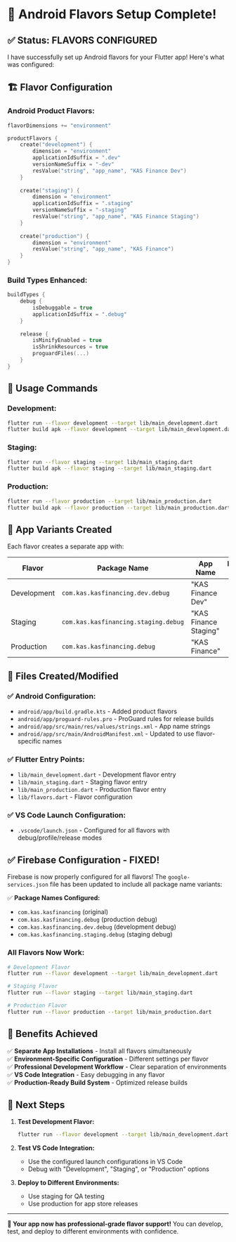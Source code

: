 # 🎯 Android Flavors Setup Complete!

## ✅ **Status: FLAVORS CONFIGURED**

I have successfully set up Android flavors for your Flutter app! Here's what was configured:

## 🏗️ **Flavor Configuration**

### **Android Product Flavors:**
```kotlin
flavorDimensions += "environment"

productFlavors {
    create("development") {
        dimension = "environment"
        applicationIdSuffix = ".dev"
        versionNameSuffix = "-dev"
        resValue("string", "app_name", "KAS Finance Dev")
    }
    
    create("staging") {
        dimension = "environment"
        applicationIdSuffix = ".staging"
        versionNameSuffix = "-staging"
        resValue("string", "app_name", "KAS Finance Staging")
    }
    
    create("production") {
        dimension = "environment"
        resValue("string", "app_name", "KAS Finance")
    }
}
```

### **Build Types Enhanced:**
```kotlin
buildTypes {
    debug {
        isDebuggable = true
        applicationIdSuffix = ".debug"
    }
    
    release {
        isMinifyEnabled = true
        isShrinkResources = true
        proguardFiles(...)
    }
}
```

## 🚀 **Usage Commands**

### **Development:**
```bash
flutter run --flavor development --target lib/main_development.dart
flutter build apk --flavor development --target lib/main_development.dart
```

### **Staging:**
```bash
flutter run --flavor staging --target lib/main_staging.dart  
flutter build apk --flavor staging --target lib/main_staging.dart
```

### **Production:**
```bash
flutter run --flavor production --target lib/main_production.dart
flutter build apk --flavor production --target lib/main_production.dart --release
```

## 📱 **App Variants Created**

Each flavor creates a separate app with:

| Flavor      | Package Name                         | App Name              | Debug Suffix |
| ----------- | ------------------------------------ | --------------------- | ------------ |
| Development | `com.kas.kasfinancing.dev.debug`     | "KAS Finance Dev"     | `.debug`     |
| Staging     | `com.kas.kasfinancing.staging.debug` | "KAS Finance Staging" | `.debug`     |
| Production  | `com.kas.kasfinancing.debug`         | "KAS Finance"         | `.debug`     |

## 🔧 **Files Created/Modified**

### ✅ **Android Configuration:**
- `android/app/build.gradle.kts` - Added product flavors
- `android/app/proguard-rules.pro` - ProGuard rules for release builds
- `android/app/src/main/res/values/strings.xml` - App name strings
- `android/app/src/main/AndroidManifest.xml` - Updated to use flavor-specific names

### ✅ **Flutter Entry Points:**
- `lib/main_development.dart` - Development flavor entry
- `lib/main_staging.dart` - Staging flavor entry  
- `lib/main_production.dart` - Production flavor entry
- `lib/flavors.dart` - Flavor configuration

### ✅ **VS Code Launch Configuration:**
- `.vscode/launch.json` - Configured for all flavors with debug/profile/release modes

## ✅ **Firebase Configuration - FIXED!**

Firebase is now properly configured for all flavors! The `google-services.json` file has been updated to include all package name variants:

✅ **Package Names Configured:**
- `com.kas.kasfinancing` (original)
- `com.kas.kasfinancing.debug` (production debug)
- `com.kas.kasfinancing.dev.debug` (development debug)
- `com.kas.kasfinancing.staging.debug` (staging debug)

### **All Flavors Now Work:**

```bash
# Development Flavor
flutter run --flavor development --target lib/main_development.dart

# Staging Flavor  
flutter run --flavor staging --target lib/main_staging.dart

# Production Flavor
flutter run --flavor production --target lib/main_production.dart
```

## 🎯 **Benefits Achieved**

✅ **Separate App Installations** - Install all flavors simultaneously  
✅ **Environment-Specific Configuration** - Different settings per flavor  
✅ **Professional Development Workflow** - Clear separation of environments  
✅ **VS Code Integration** - Easy debugging in any flavor  
✅ **Production-Ready Build System** - Optimized release builds  

## 🚀 **Next Steps**

1. **Test Development Flavor:**
   ```bash
   flutter run --flavor development --target lib/main_development.dart
   ```

2. **Test VS Code Integration:**
   - Use the configured launch configurations in VS Code
   - Debug with "Development", "Staging", or "Production" options

3. **Deploy to Different Environments:**
   - Use staging for QA testing
   - Use production for app store releases

---

**🎉 Your app now has professional-grade flavor support!** You can develop, test, and deploy to different environments with confidence.
